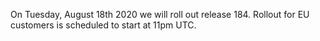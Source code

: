 On Tuesday, August 18th 2020 we will roll out release 184. Rollout for EU customers is scheduled to start at 11pm UTC.
